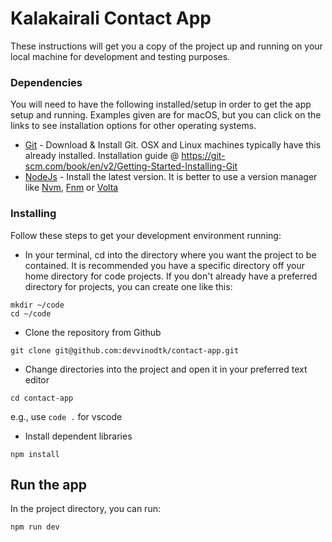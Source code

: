 # Kalakairali Contact App

These instructions will get you a copy of the project up and running on your local machine for development and testing purposes.

### Dependencies

You will need to have the following installed/setup in order to get the app setup and running. Examples given are for macOS, but you can click on the links to see installation options for other operating systems.

- [Git](https://git-scm.com/) - Download & Install Git. OSX and Linux machines typically have this already installed. Installation guide @ https://git-scm.com/book/en/v2/Getting-Started-Installing-Git
- [NodeJs](https://nodejs.org/en) - Install the latest version. It is better to use a version manager like [Nvm](https://github.com/nvm-sh/nvm), [Fnm](https://github.com/Schniz/fnm) or [Volta](https://github.com/volta-cli/volta)

### Installing

Follow these steps to get your development environment running:

- In your terminal, cd into the directory where you want the project to be contained. It is recommended you have a specific directory off your home directory for code projects. If you don't already have a preferred directory for projects, you can create one like this:

```
mkdir ~/code
cd ~/code
```

- Clone the repository from Github

```
git clone git@github.com:devvinodtk/contact-app.git
```

- Change directories into the project and open it in your preferred text editor

```
cd contact-app
```

e.g., use `code .` for vscode

- Install dependent libraries

```
npm install
```

## Run the app

In the project directory, you can run:

```
npm run dev
```
